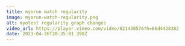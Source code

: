 ```yaml
---
title: myorun watch regularity
image: myorun-watch-regularity.png
alt: myotest regularity graph changes
video_url: https://player.vimeo.com/video/821430576?h=66d4428382
date: 2023-04-26T20:35:01.398Z
---
```

